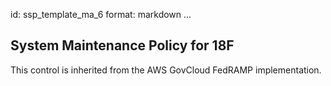 id: ssp_template_ma_6
format: markdown
...
## System Maintenance Policy for 18F

This control is inherited from the AWS GovCloud FedRAMP implementation.

